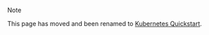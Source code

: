 > [!NOTE]
> This page has moved and been renamed to [Kubernetes Quickstart](/tutorials/kubernetes-quickstart).
